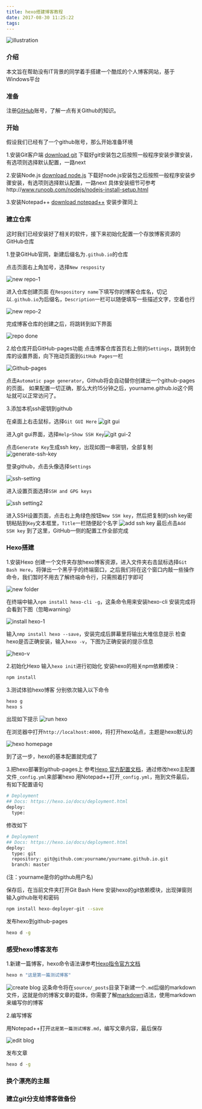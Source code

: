 ```yaml
---
title: hexo搭建博客教程
date: 2017-08-30 11:25:22
tags:
---
```


![illustration](http://photo.foter.com/photos/398/creative-brush-notebook.jpg)
### 介绍
本文旨在帮助没有IT背景的同学着手搭建一个酷炫的个人博客网站，基于Windows平台

<!--more-->

### 准备
注册[GitHub](http://baike.baidu.com/item/GitHub)账号，了解一点有关Github的知识。

### 开始
假设我们已经有了一个github账号，那么开始准备环境

1.安装Git客户端 
[download git](https://www.git-scm.com/download/)
下载好git安装包之后按照一般程序安装步骤安装，有选项则选择默认配置，一路next

2.安装Node.js
[download node.js](https://nodejs.org/dist/v6.10.2/node-v6.10.2-x64.msi)
下载好node.js安装包之后按照一般程序安装步骤安装，有选项则选择默认配置，一路next
具体安装细节可参考http://www.runoob.com/nodejs/nodejs-install-setup.html

3.安装Notepad++
[download notepad++](https://notepad-plus-plus.org/repository/7.x/7.3.3/npp.7.3.3.Installer.exe)
安装步骤同上

### 建立仓库
这时我们已经安装好了相关的软件，接下来初始化配置一个存放博客资源的GitHub仓库

1.登录GitHub官网，新建后缀名为`.github.io`的仓库

点击页面右上角加号，选择`New resposity`

![new repo-1](https://github.com/Zhiwei1996/Zhiwei1996.github.io/raw/master/images/new%20repo-1.png)



进入仓库创建页面
在`Respository name`下填写你的博客仓库名，切记以`.github.io`为后缀名，`Description`一栏可以随便填写一些描述文字，空着也行

![new repo-2](https://github.com/Zhiwei1996/Zhiwei1996.github.io/raw/master/images/new%20repo-2.png)



完成博客仓库的创建之后，将跳转到如下界面

![repo done](https://github.com/Zhiwei1996/Zhiwei1996.github.io/raw/master/images/repo%20done.png)



2.给仓库开启GitHub-pages功能
点击博客仓库首页右上侧的`Settings`，跳转到仓库的设置界面，向下拖动页面到`GitHub Pages`一栏

![Github-pages](https://github.com/Zhiwei1996/Zhiwei1996.github.io/raw/master/images/Github-pages.png)

点击`Automatic page generator`，Github将会自动替你创建出一个github-pages的页面。 如果配置一切正确，那么大约15分钟之后，yourname.github.io这个网址就可以正常访问了。

3.添加本机ssh密钥到github

在桌面上右击鼠标，选择`Git GUI Here`
![git gui](https://github.com/Zhiwei1996/Zhiwei1996.github.io/raw/master/images/git%20gui.png)



进入git gui界面，选择`Help`-`Show SSH Key`![git gui-2](https://github.com/Zhiwei1996/Zhiwei1996.github.io/raw/master/images/git%20gui-2.png)



点击`Generate Key`生成ssh key，出现如图一串密钥，全部复制
![generate-ssh-key](https://github.com/Zhiwei1996/Zhiwei1996.github.io/raw/master/images/generate-ssh-key.png)



登录github，点击头像选择`Settings`

![ssh-setting](https://github.com/Zhiwei1996/Zhiwei1996.github.io/raw/master/images/ssh-setting.png)

进入设置页面选择`SSH and GPG keys`

![ssh setting2](https://github.com/Zhiwei1996/Zhiwei1996.github.io/raw/master/images/ssh%20setting2.png)

进入SSH设置页面，点击右上角绿色按钮`New SSH key`，然后把复制的ssh key密钥粘贴到`Key`文本框里，`Title`一栏随便起个名字
![add ssh key](https://github.com/Zhiwei1996/Zhiwei1996.github.io/raw/master/images/add%20ssh%20key.png)
最后点击`Add SSH key`
到了这里，GitHub一侧的配置工作全部完成



### Hexo搭建

1.安装Hexo
创建一个文件夹存放hexo博客资源，进入文件夹右击鼠标选择`Git Bash Here`，将弹出一个黑乎乎的终端窗口，之后我们将在这个窗口内敲一些操作命令，我们暂时不用去了解终端命令行，只需照着打字即可

![new folder](https://github.com/Zhiwei1996/Zhiwei1996.github.io/raw/master/images/new%20folder.png)



在终端中输入`npm install hexo-cli -g`，这条命令用来安装hexo-cli
安装完成将会看到下图（忽略warning）

![install hexo-1](https://github.com/Zhiwei1996/Zhiwei1996.github.io/raw/master/images/install%20hexo-1.png)



输入`nmp install hexo --save`，安装完成后屏幕里将输出大堆信息提示
检查hexo是否正确安装，输入`hexo -v`，下图为正确安装的提示信息

![hexo-v](https://github.com/Zhiwei1996/Zhiwei1996.github.io/raw/master/images/hexo-v.PNG)



2.初始化Hexo
输入`hexo init`进行初始化
安装hexo的相关npm依赖模块：

```bash
npm install
```


3.测试体验hexo博客
分别依次输入以下命令

```bash
hexo g
hexo s
```
出现如下提示
![run hexo](https://github.com/Zhiwei1996/Zhiwei1996.github.io/raw/master/images/run%20hexo.PNG)



在浏览器中打开`http://localhost:4000`，将打开hexo站点，主题是hexo默认的

![hexo homepage](https://github.com/Zhiwei1996/Zhiwei1996.github.io/raw/master/images/hexo%20homepage.png)

到了这一步，hexo的基本配置就完成了

3.把hexo部署到github-pages上
参考[Hexo 官方配置文档](https://hexo.io/zh-cn/docs/configuration.html)，通过修改hexo主配置文件`_config.yml`来部署hexo
用Notepad++打开`_config.yml`，拖到文件最后，有如下配置语句
```bash
# Deployment
## Docs: https://hexo.io/docs/deployment.html
deploy:
  type:
```
修改如下
```bash
# Deployment
## Docs: https://hexo.io/docs/deployment.html
deploy:  
  type: git
  repository: git@github.com:yourname/yourname.github.io.git
  branch: master
```
(注：yourname是你的github用户名)

保存后，在当前文件夹打开Git Bash Here
安装hexo的git依赖模块，出现弹窗则输入github账号和密码

```bash
npm install hexo-deployer-git --save
```
发布hexo到github-pages
```bash
hexo d -g
```
### 感受hexo博客发布
1.新建一篇博客，hexo命令语法课参考[Hexo指令官方文档](https://hexo.io/zh-cn/docs/commands.html)
```bash
hexo n "这是第一篇测试博客"
```
![create blog](https://github.com/Zhiwei1996/Zhiwei1996.github.io/raw/master/images/create%20blog.PNG)
这条命令将在`source/_posts`目录下新建一个`.md`后缀的markdown文件，这就是你的博客文章的载体，你需要了解[markdown](http://wowubuntu.com/markdown/)语法，使用markdown来编写你的博客

2.编写博客

用Notepad++打开`这是第一篇测试博客.md`，编写文章内容，最后保存

![edit blog](https://github.com/Zhiwei1996/Zhiwei1996.github.io/raw/master/images/edit%20blog.PNG)

发布文章

```bash
hexo d -g
```

### 换个漂亮的主题
### 建立git分支给博客做备份
